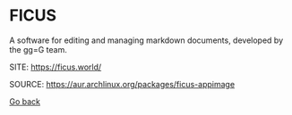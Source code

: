 # FICUS

 A software for editing and managing markdown documents, 
 developed by the gg=G team.

 SITE: https://ficus.world/

 SOURCE: https://aur.archlinux.org/packages/ficus-appimage

 [Go back](https://portable-linux-apps.github.io/apps.html)
